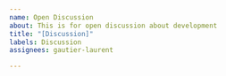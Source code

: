 ```yaml
---
name: Open Discussion
about: This is for open discussion about development
title: "[Discussion]"
labels: Discussion
assignees: gautier-laurent

---
```



